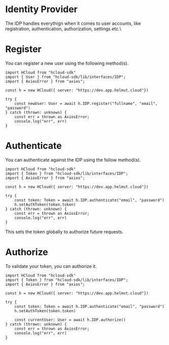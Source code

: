 # Identity Provider

The IDP handles everythign when it comes to user accounts, like registration, authentication, authorization, settings etc.\

# Register
You can register a new user using the following method(s).
```
import HCloud from "hcloud-sdk"
import { User } from "hcloud-sdk/lib/interfaces/IDP";
import { AxiosError } from "axios";

const h = new HCloud({ server: "https://dev.app.helmut.cloud"})

try {
    const newUser: User = await h.IDP.register("fullname", "email", "password")
} catch (thrown: unknown) {
    const err = thrown as AxiosError;
    console.log("err", err)
}
```

# Authenticate
You can authenticate against the IDP using the follow method(s).
```
import HCloud from "hcloud-sdk"
import { Token } from "hcloud-sdk/lib/interfaces/IDP";
import { AxiosError } from "axios";

const h = new HCloud({ server: "https://dev.app.helmut.cloud"})

try {
    const token: Token = await h.IDP.authenticate("email", "password")
    h.setAuthToken(token.token)
} catch (thrown: unknown) {
    const err = thrown as AxiosError;
    console.log("err", err)
}
```
This sets the token globally to authorize future requests.

# Authorize
To validate your token, you can authorize it.
```
import HCloud from "hcloud-sdk"
import { Token } from "hcloud-sdk/lib/interfaces/IDP";
import { AxiosError } from "axios";

const h = new HCloud({ server: "https://dev.app.helmut.cloud"})

try {
    const token: Token = await h.IDP.authenticate("email", "password")
    h.setAuthToken(token.token)

    const currentUser: User = await h.IDP.authorize()
} catch (thrown: unknown) {
    const err = thrown as AxiosError;
    console.log("err", err)
}
```

